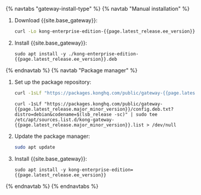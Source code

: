 {% navtabs "gateway-install-type" %}
{% navtab "Manual installation" %}
1. Download {{site.base_gateway}}:
   ```sh
   curl -Lo kong-enterprise-edition-{{page.latest_release.ee_version}}.deb "https://packages.konghq.com/public/gateway-{{page.latest_release.major_minor_version}}/deb/ubuntu/pool/noble/main/k/ko/kong-enterprise-edition_{{page.latest_release.ee_version}}/kong-enterprise-edition_{{page.latest_release.ee_version}}_$(dpkg --print-architecture).deb"
   ```

2. Install {{site.base_gateway}}:
   ```
   sudo apt install -y ./kong-enterprise-edition-{{page.latest_release.ee_version}}.deb
   ```

{% endnavtab %}
{% navtab "Package manager" %}
1. Set up the package repository:
   ```sh
   curl -1sLf "https://packages.konghq.com/public/gateway-{{page.latest_release.major_minor_version}}/gpg.B9DCD032B1696A89.key" |  gpg --dearmor | sudo tee /usr/share/keyrings/kong-gateway-{{page.latest_release.major_minor_version}}-archive-keyring.gpg > /dev/null
   ```

   ```
   curl -1sLf "https://packages.konghq.com/public/gateway-{{page.latest_release.major_minor_version}}/config.deb.txt?distro=debian&codename=$(lsb_release -sc)" | sudo tee /etc/apt/sources.list.d/kong-gateway-{{page.latest_release.major_minor_version}}.list > /dev/null
   ```

2. Update the package manager:

    ```sh
    sudo apt update
    ```

3. Install {{site.base_gateway}}:
   ```
   sudo apt install -y kong-enterprise-edition={{page.latest_release.ee_version}}
   ```

{% endnavtab %}
{% endnavtabs %}